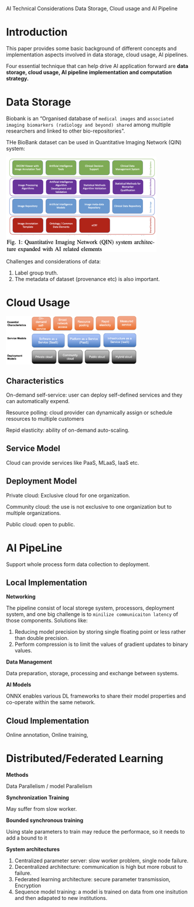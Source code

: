 AI Technical Considerations Data Storage, Cloud usage and AI Pipeline

# Introduction

This paper provides some basic background of different concepts and implementation aspects involved in data storage, cloud usage, AI pipelines. 

Four essential technique that can help drive AI application forward are **data storage, cloud usage, AI pipeline implementation and computation strategy.**

# Data Storage

Biobank is an “Organised database of `medical images` and `associated imaging biomarkers (radiology and beyond) shared` among multiple researchers and linked to other bio-repositories".

THe BioBank dataset can be used in Quantitative Imaging Network (QIN) system:

<img src="imgs/image-20220126204752234.png" alt="image-20220126204752234" style="zoom:40%;" />



Challenges and considerations of data:

1. Label group truth.
2. The metadata of dataset (provenance etc) is also important.



# Cloud Usage

<img src="imgs/image-20220126205842221.png" alt="image-20220126205842221" style="zoom:35%;" />

## Characteristics

On-demand self-service: user can deploy self-defined services and they can automatically expend.

Resource polling: cloud provider can dynamically assign or schedule resources to multiple customers

Repid elasticity: ability of on-demand auto-scaling.

## Service Model

Cloud can provide services like PaaS, MLaaS, IaaS etc. 

## Deployment Model

Private cloud: Exclusive cloud for one organization.

Community cloud: the use is not exclusive to one organization but to multiple organizations.

Public cloud: open to public.



# AI PipeLine

Support whole process form data collection to deployment.

## Local Implementation

**Networking**

The pipeline consist of local storege system, processors, deployment system, and one big challenge is to `minilize communicaiton latency` of those components. Solutions like:

1. Reducing model precision by storing single floating point or less rather than double precision.
2. Perform compression is to limit the values of gradient updates to binary values.

**Data Management**

Data preparation, storage, processing and exchange between systems.

**AI Models**

ONNX enables various DL frameworks to share their model properties and co-operate within the same network.

## Cloud Implementation

Online annotation, Online training, 

# Distributed/Federated Learning

**Methods** 

Data Parallelism / model Parallelism

**Synchronization Training**

May suffer from slow worker. 

**Bounded synchronous training**

Using stale parameters to train may reduce the performace, so it needs to add a bound to it  

**System architectures**

1. Centralized parameter server: slow worker problem, single node failure.  
2. Decentralized architecture: communication is high but more robust to failure.
3. Federated learning architecture: secure parameter transmission, Encryption
4. Sequence model training: a model is trained on data from one insitution and then adapated to new institutions. 